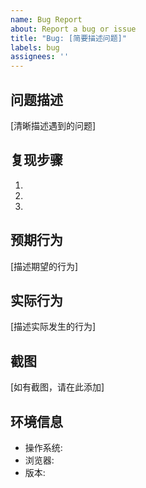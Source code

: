 ```yaml
---
name: Bug Report
about: Report a bug or issue
title: "Bug: [简要描述问题]"
labels: bug
assignees: ''
---
```


## 问题描述
[清晰描述遇到的问题]

## 复现步骤
1. 
2. 
3. 

## 预期行为
[描述期望的行为]

## 实际行为
[描述实际发生的行为]

## 截图
[如有截图，请在此添加]

## 环境信息
- 操作系统: 
- 浏览器: 
- 版本: 
